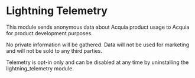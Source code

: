# Lightning Telemetry

This module sends anonymous data about Acquia product usage to Acquia
for product development purposes.

No private information will be gathered. Data will not be used for
marketing and will not be sold to any third parties.

Telemetry is opt-in only and can be disabled at any time by uninstalling
the lightning_telemetry module.

